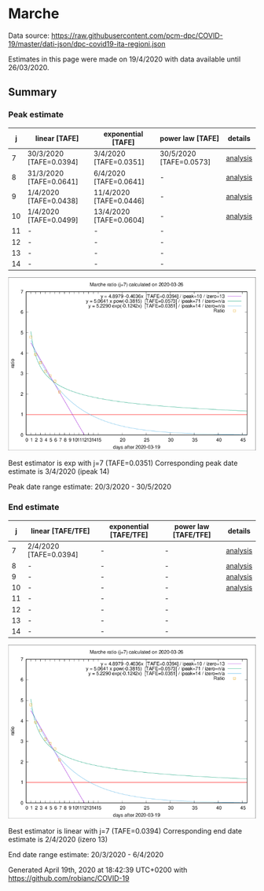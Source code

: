 # Marche


Data source: https://raw.githubusercontent.com/pcm-dpc/COVID-19/master/dati-json/dpc-covid19-ita-regioni.json

Estimates in this page were made on 19/4/2020 with data available until 26/03/2020.


## Summary 

### Peak estimate 
|j|linear [TAFE]|exponential [TAFE]|power law [TAFE]|details|
|---|----|-----------|---------|-------|
|7|30/3/2020 [TAFE=0.0394]|3/4/2020 [TAFE=0.0351]|30/5/2020 [TAFE=0.0573]|[analysis](COVID-19_marche_j7_2020-03-26.md)|
|8|31/3/2020 [TAFE=0.0641]|6/4/2020 [TAFE=0.0641]|-|[analysis](COVID-19_marche_j8_2020-03-26.md)|
|9|1/4/2020 [TAFE=0.0438]|11/4/2020 [TAFE=0.0446]|-|[analysis](COVID-19_marche_j9_2020-03-26.md)|
|10|1/4/2020 [TAFE=0.0499]|13/4/2020 [TAFE=0.0604]|-|[analysis](COVID-19_marche_j10_2020-03-26.md)|
|11|-|-|-||
|12|-|-|-||
|13|-|-|-||
|14|-|-|-||

![best peak estimate](COVID-19_marche_j7_2020-03-26.png)

Best estimator is exp with j=7 (TAFE=0.0351)
Corresponding peak date estimate is 3/4/2020 (ipeak 14)


Peak date range estimate: 20/3/2020 - 30/5/2020

### End estimate 
|j|linear [TAFE/TFE]|exponential [TAFE/TFE]|power law [TAFE/TFE]|details|
|---|----|-----------|---------|-------|
|7|2/4/2020 [TAFE=0.0394]|-|-|[analysis](COVID-19_marche_j7_2020-03-26.md)|
|8|-|-|-|[analysis](COVID-19_marche_j8_2020-03-26.md)|
|9|-|-|-|[analysis](COVID-19_marche_j9_2020-03-26.md)|
|10|-|-|-|[analysis](COVID-19_marche_j10_2020-03-26.md)|
|11|-|-|-||
|12|-|-|-||
|13|-|-|-||
|14|-|-|-||

![best zero estimate](COVID-19_marche_j7_2020-03-26.png)

Best estimator is linear with j=7 (TAFE=0.0394)
Corresponding end date estimate is 2/4/2020 (izero 13)


End date range estimate: 20/3/2020 - 6/4/2020

Generated April 19th, 2020 at 18:42:39 UTC+0200 with https://github.com/robianc/COVID-19
